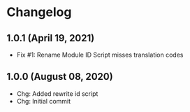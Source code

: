 Changelog
=========

1.0.1 (April 19, 2021)
----------------------
- Fix #1: Rename Module ID Script misses translation codes

1.0.0 (August 08, 2020)
-------------------------
- Chg: Added rewrite id script
- Chg: Initial commit

